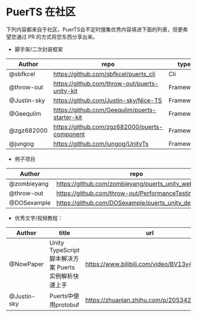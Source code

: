 # PuerTS 在社区

下列内容都来自于社区，PuerTS会不定时搜集优秀内容填进下面的列表，但更希望您通过 PR 的方式将您东西分享出来。

* 脚手架/二次封装框架

| Author | repo | type | star |
| --- | --- | --- | --- |
| @sbfkcel | https://github.com/sbfkcel/puerts_cli | Cli |  |
| @throw-out | https://github.com/throw-out/puerts-unity-kit | Framework | |
| @Justin-sky | https://github.com/Justin-sky/Nice-TS | Framework | 280+ |
| @Geequlim | https://github.com/Geequlim/puerts-starter-kit | Framework | 100+ |
| @zgz682000 | https://github.com/zgz682000/puerts-component | Framework | 20+ |
| @jungog | https://github.com/jungog/UnityTs | Framework | |

* 例子项目

| Author | repo | type | star |
| --- | --- | --- | --- |
| @zombieyang | https://github.com/zombieyang/puerts_unity_webgl_demo | Samples | 70+ |
| @throw-out | https://github.com/throw-out/PerformanceTesting | Samples | |
| @DOSexample | https://github.com/DOSexample/puerts_unity_demo | Samples | |


* 优秀文字/视频教程：

| Author | title | url |
| --- | --- | --- |
| @NowPaper | Unity TypeScript 脚本解决方案 Puerts 实例解析快速上手 | https://www.bilibili.com/video/BV13v411g7sV |
| @Justin-sky | Puerts中使用protobuf | https://zhuanlan.zhihu.com/p/205342984 |
